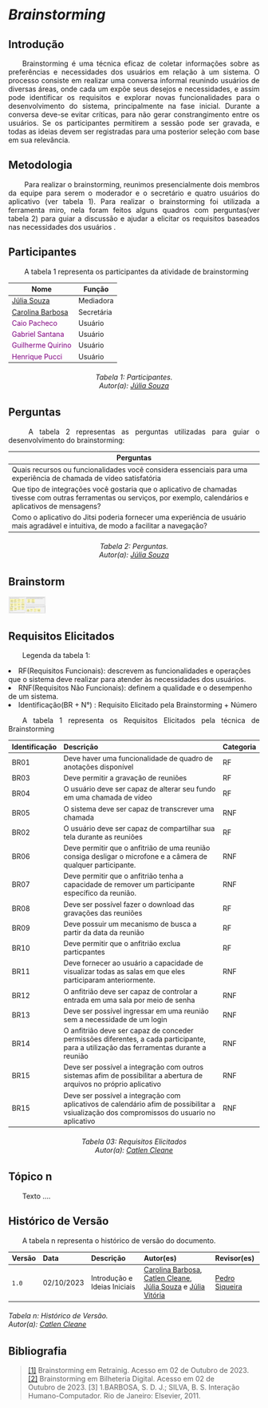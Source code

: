 # ***Brainstorming***

## **Introdução**
<p align="justify">
&emsp;&emsp;Brainstorming é uma técnica eficaz de coletar informações sobre as preferências e necessidades dos usuários em relação à um sistema. O processo consiste em realizar uma conversa informal reunindo usuários de diversas áreas, onde cada um expõe seus desejos e necessidades, e assim pode identificar os requisitos e explorar novas funcionalidades para o desenvolvimento do sistema, principalmente na fase inicial. Durante a conversa deve-se evitar críticas, para não gerar constrangimento entre os usuários. Se os participantes permitirem a sessão pode ser gravada, e todas as ideias devem ser registradas para uma posterior seleção com base em sua relevância.


</p>

## **Metodologia**
<p align="justify">
&emsp;&emsp; Para realizar o brainstorming, reunimos presencialmente dois membros da equipe para serem o moderador e o secretário e quatro usuários do aplicativo (ver tabela 1). Para realizar o brainstorming foi utilizada a ferramenta miro, nela foram feitos alguns quadros com perguntas(ver tabela 2)  para guiar a discussão e ajudar a elicitar os requisitos baseados nas necessidades dos usuários .
</p>

## **Participantes**
<p align="justify">
&emsp;&emsp; A tabela 1 representa os participantes da atividade de brainstorming
</p>

<center>

| Nome                                                      | Função     |
| --------------------------------------------------------- | ---------- |
| [Júlia Souza](https://github.com/JuliaSSouza)             | Mediadora  |
| [Carolina Barbosa](https://github.com/CarolinaBarb)       | Secretária |
| <span style = "color: purple"> Caio Pacheco</span>        | Usuário    |
| <span style = "color: purple"> Gabriel Santana</span>     | Usuário    |
| <span style = "color: purple"> Guilherme Quirino </span>  | Usuário    |
| <span style = "color: purple"> Henrique Pucci </span>     | Usuário    |

</center>

<p align="justify">
<h6 align = "center"> Tabela 1: Participantes.
<br> Autor(a): <a href="https://github.com/JuliaSSouza">Júlia Souza</a></h6>
</p>

## **Perguntas**
<p align="justify">
&emsp;&emsp; A tabela 2 representas as perguntas utilizadas para guiar o desenvolvimento do brainstorming:
</p>

| Perguntas                                                      
| ------------------------------------------------------------------- |
| Quais recursos ou funcionalidades você considera essenciais para uma experiência de chamada de vídeo satisfatória                 |
| Que tipo de integrações você gostaria que o aplicativo de chamadas tivesse com outras ferramentas ou serviços, por exemplo, calendários e aplicativos de mensagens?              |
| Como o aplicativo do Jitsi poderia fornecer uma experiência de usuário mais agradável e intuitiva, de modo a facilitar a navegação?           |

<p align="justify">
<h6 align = "center"> Tabela 2: Perguntas.
<br> Autor(a): <a href="https://github.com/JuliaSSouza">Júlia Souza</a></h6>
</p>

## **Brainstorm**

<img src= "https://raw.githubusercontent.com/Requisitos-de-Software/2023.2-Jitsi/main/docs/assets/Brainstorm.jpg" alt="Brainstorm" width=75px> 

## **Requisitos Elicitados**
<p align="justify">
&emsp;&emsp;Legenda da tabela 1: 
<li> RF(Requisitos Funcionais): descrevem as funcionalidades e operações que o sistema deve realizar para atender às necessidades dos usuários. </li>
<li> RNF(Requisitos Não Funcionais): definem a qualidade e o desempenho de um sistema. </li>
<li> Identificação(BR + N°) : Requisito Elicitado pela Brainstorming + Número
</p>
<p align="justify">
&emsp;&emsp;A tabela 1 representa os Requisitos Elicitados pela técnica de Brainstorming
</p>

| Identificação  | Descrição  | Categoria | 
|-----|---------------------------------------------------------|-------|
|BR01| Deve haver uma funcionalidade de quadro de anotações disponível  | RF |
|BR03| Deve permitir a gravação de reuniões  | RF |
|BR04| O usuário deve ser capaz de alterar seu fundo em uma chamada de vídeo | RF |
|BR05| O sistema deve ser capaz de transcrever uma chamada| RNF|
|BR02| O usuário deve ser capaz de compartilhar sua tela durante as reuniões | RF|
|BR06| Deve permitir que o anfitrião de uma reunião consiga desligar o microfone e a câmera de qualquer participante. |RNF|
|BR07| Deve permitir que o anfitrião tenha a capacidade de remover um participante específico da reunião. | RNF|
|BR08| Deve ser possível fazer o download das gravações das reuniões| RF|
|BR09|Deve possuir um mecanismo de busca a partir da data da reunião| RF|
|BR10| Deve permitir que o anfitrião exclua particpantes | RF|
|BR11| Deve fornecer ao usuário a capacidade de visualizar todas as salas em que eles participaram anteriormente. | RNF |
|BR12| O anfitrião deve ser capaz de controlar a entrada em uma sala por meio de senha| RNF|
|BR13| Deve ser possível ingressar em uma reunião sem a necessidade de um login | RNF |
|BR14| O anfitrião deve ser capaz de conceder permissões diferentes, a cada participante, para a utilização das ferramentas durante a reunião | RNF |
|BR15| Deve ser possível a integração com outros sistemas afim de possibilitar a abertura de arquivos no próprio aplicativo| RNF |
|BR15| Deve ser possível a integração com aplicativos de calendário afim de possibilitar a vsiualização dos compromissos do usuario no aplicativo| RNF |

<h6 align = "center"> Tabela 03: Requisitos Elicitados
<br> Autor(a): <a href="https://github.com/fulanodetal"><a href="https://github.com/catlenc">Catlen Cleane</a></h6>
</center>
</p>

## **Tópico n**
<p align="justify">
&emsp;&emsp;Texto ....
</p>

## **Histórico de Versão**
<p align="justify">
&emsp;&emsp;A tabela n representa o histórico de versão do documento.
</p>

| Versão | Data | Descrição | Autor(es) | Revisor(es) |
| ------ | ---- | --------- | --------- | ---------- |
| `1.0`  | 02/10/2023 | Introdução e Ideias Iniciais | [Carolina Barbosa](https://github.com/CarolinaBarb), [Catlen Cleane](https://github.com/catlenc), [Júlia Souza](https://github.com/JuliaSSouza) e [Júlia Vitória](https://github.com/Juhvitoria4)|[Pedro Siqueira](https://github.com/PedroSiq) |
<h6> Tabela n: Histórico de Versão.
<br> Autor(a): <a href="https://github.com/catlenc">Catlen Cleane</a></h6>
</center>

## **Bibliografia**
> <a href="https://retraining.inf.ufsc.br/guia/app/classificacoes/tecnicas-de-elicitacao-de-requisitos/entidades/tecnicas-de-elicitacao-de-requisitos-brainstorming">[1]</a> Brainstorming em Retrainig. Acesso em 02 de Outubro de 2023.
> <a href="https://requisitos-de-software.github.io/2023.1-BilheteriaDigital/elicitacao/tecnicas/brainstorming/">[2]</a> Brainstorming em Bilheteria Digital. Acesso em 02 de Outubro de 2023.
> [3]</a> 1.BARBOSA, S. D. J.; SILVA, B. S. Interação Humano-Computador. Rio de Janeiro: Elsevier, 2011.